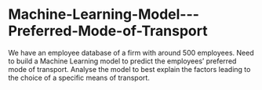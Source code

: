 # Machine-Learning-Model---Preferred-Mode-of-Transport
We have an employee database of a firm with around 500 employees. Need to build a Machine Learning model to predict the employees’ preferred mode of transport. Analyse the model to best explain the factors leading to the choice of a specific means of transport.
